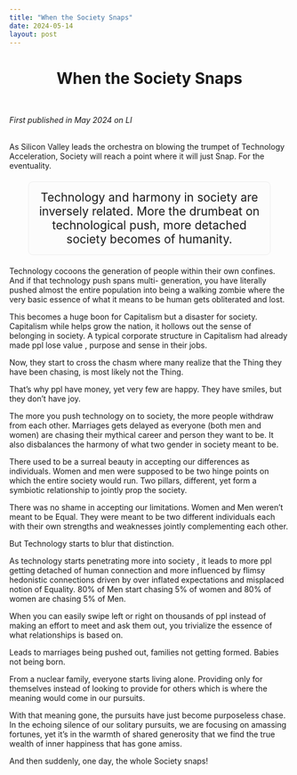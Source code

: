 ```yaml
---
title: "When the Society Snaps"
date: 2024-05-14
layout: post
---
```


<div align="center">
  <h1><strong>When the Society Snaps</strong></h1>
</div>

<br> <!-- Adds extra spacing -->

*First published in May 2024 on LI*<br><br>

As Silicon Valley leads the orchestra on blowing the trumpet of Technology Acceleration, Society will reach a point where it will just Snap. For the eventuality. 

<div style="text-align: center; font-size: 1.5em; padding: 15px; border-radius: 8px; background-color: #fcfcfc; border: 1px solid #eee; width: 80%; margin: 20px auto;">
    Technology and harmony in society are inversely related. More the drumbeat on technological push, more detached society becomes of humanity.
</div>


Technology cocoons the generation of people within their own confines. And if that technology push spans multi- generation, you have literally pushed almost the entire population into being a walking zombie where the very basic essence of what it means to be human gets obliterated and lost.

This becomes a huge boon for Capitalism but a disaster for society. Capitalism while helps grow the nation, it hollows out the sense of belonging in society. A typical corporate structure in Capitalism had already made ppl lose value , purpose and sense in their jobs. 

Now, they start to cross the chasm where many realize that the Thing they have been chasing, is most likely not the Thing. 

That’s why ppl have money, yet very few are happy. They have smiles, but they don’t have joy. 

The more you push technology on to society, the more people withdraw from each other. Marriages gets delayed as everyone (both men and women) are chasing their mythical career and person they want to be. It also disbalances the harmony of what two gender in society meant to be. 

There used to be a surreal beauty in accepting our differences as individuals. Women and men were supposed to be two hinge points on which the entire society would run. Two pillars, different, yet form a symbiotic relationship to jointly prop the society. 

There was no shame in accepting our limitations. Women and Men weren’t meant to be Equal. They were meant to be two different individuals each with their own strengths and weaknesses jointly complementing each other.

But Technology starts to blur that distinction. 

As technology starts penetrating more into society , it leads to more ppl getting detached of human connection and more influenced by flimsy hedonistic connections driven by over inflated expectations and misplaced notion of Equality. 80% of Men start chasing 5% of women and 80% of women are chasing 5% of Men. 

When you can easily swipe left or right on thousands of ppl instead of making an effort to meet and ask them out, you trivialize the essence of what relationships is based on. 

Leads to marriages being pushed out, families not getting formed. Babies not being born. 

From a nuclear family, everyone starts living alone. Providing only for themselves instead of looking to provide for others which is where the meaning would come in our pursuits. 

With that meaning gone, the pursuits have just become purposeless chase. In the echoing silence of our solitary pursuits, we are focusing on amassing fortunes, yet it’s in the warmth of shared generosity that we find the true wealth of inner happiness that has gone amiss. 

And then suddenly, one day, the whole Society snaps!